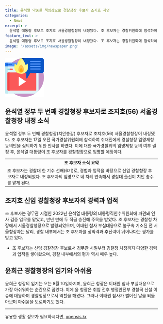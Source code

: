 ```yaml
---
title: 윤석열 막중한 책임감으로 경찰청장 후보자 조지호 지명
categories:
  - News
excerpt: >
  윤석열 대통령 후보로 조지호 서울경찰청장이 내정됐다. 조 후보자는 경찰위원회에 참석하여 국가경찰위의 임명제청 동의 여부를 결정하기를 기다리고 있다. 조 후보자는 경찰 출신으로 평가를 받으며, 윤희근 현 경찰청장이 오는 8월 10일까지 임기를 병행하고 있다. 윤 청장은 이태원 참사 후 돌아갈 수 없는 아쉬움을 표현하며 임기를 다 채우고 퇴임할 계획이다.
feature_text: >
  윤석열 대통령 후보로 조지호 서울경찰청장이 내정됐다. 조 후보자는 경찰위원회에 참석하여 국가경찰위의 임명제청 동의 여부를 결정하기를 기다리고 있다. 조 후보자는 경찰 출신으로 평가를 받으며, 윤희근 현 경찰청장이 오는 8월 10일까지 임기를 병행하고 있다. 윤 청장은 이태원 참사 후 돌아갈 수 없는 아쉬움을 표현하며 임기를 다 채우고 퇴임할 계획이다.
image: '/assets/img/newspaper.png'
---
```


<p><img src="/assets/img/news.png" alt="rentncar 속보" /></p>

<h2 data-ke-size="size26">윤석열 정부 두 번째 경찰청장 후보자로 조지호(56) 서울경찰청장 내정 소식</h2>

<p data-ke-size="size16">윤석열 정부 두 번째 경찰청장(치안총감) 후보자로 조지호(56) 서울경찰청장이 내정됐다. 조 후보자는 17일 오전 국가경찰위원회에 참석하여 취재진에게 경찰청장 임명제청 동의안을 심의하기 위한 인사를 하였다. 이에 대한 국가경찰위의 임명제청 동의 여부 결정 후, 윤석열 대통령이 조 후보자를 경찰청장으로 임명할 예정이다.</p>

<table>
  <tr>
    <td style="text-align: center; height: 17px;"><b>조 후보자 소식 요약</b></td>
  </tr>
  <tr>
    <td>조 후보자는 경찰대 한 기수 선배(6기)로, 경험과 업적을 바탕으로 신임 경찰청장 후보자로 내정되었다. 조 후보자의 임명으로 네 차례 연속해서 경찰대 출신이 치안 총수를 맡게 된다.</td>
  </tr>
</table>

<h2 data-ke-size="size26">조지호 신임 경찰청장 후보자의 경력과 업적</h2>

<p data-ke-size="size16">조 후보자는 경무관 시절인 2022년 윤석열 대통령의 대통령직인수위원회에 파견돼 인사 검증 업무를 맡았고, 반년 만에 두 직급 승진해 주목을 받았다. 조 후보자는 경찰청 차장에서 서울경찰청장으로 발령되었으며, 이태원 참사 부실대응으로 불구속 기소된 전 서울청장과는 달리, 경찰 내부에서는 조 후보자를 장악력과 추진력이 뛰어나다는 평가를 받고 있다.</p>

<ul>
  <li>조 후보자는 신임 경찰청장 후보로서 경무관 시절부터 경찰청 차장까지 다양한 경력과 업적을 쌓아왔으며, 경찰 내부에서의 평가 역시 매우 높다.</li>
</ul>

<h2 data-ke-size="size26">윤희근 경찰청장의 임기와 아쉬움</h2>

<p data-ke-size="size16">윤희근 청장의 임기는 오는 8월 10일까지며, 윤희근 청장은 이태원 참사 부실대응으로 가장 아쉬워하는 순간으로 꼽았다. 이에 윤 청장은 취임 전후 행정안전부 경찰국 신설 이슈에 대응하며 경찰청장으로서 역할을 해왔다. 그러나 이태원 참사가 벌어진 날을 되돌아보며 아쉬움을 토로하기도 했다.</p>

<hr>

<p data-ke-size="size16"></p>
유용한 생활 정보가 필요하시다면, <a href="https://opensis.kr" rel="dofollow">opensis.kr</a>


